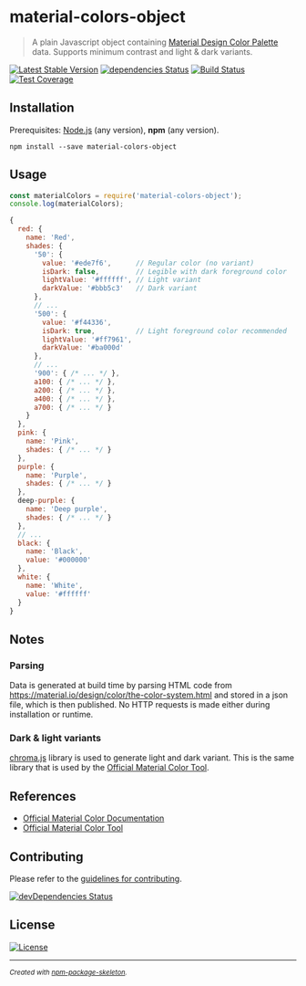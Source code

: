 material-colors-object
======================

> A plain Javascript object containing [Material Design Color Palette](https://material.io/design/color/the-color-system.html#tools-for-picking-colors) data. Supports minimum contrast and light & dark variants.

[![Latest Stable Version](https://img.shields.io/npm/v/material-colors-object.svg)](https://www.npmjs.com/package/material-colors-object)
[![dependencies Status](https://david-dm.org/amercier/material-colors-object/status.svg)](https://david-dm.org/amercier/material-colors-object)
[![Build Status](https://img.shields.io/travis/amercier/material-colors-object/master.svg)](https://travis-ci.org/amercier/material-colors-object)
[![Test Coverage](https://img.shields.io/codecov/c/github/amercier/material-colors-object/master.svg)](https://codecov.io/github/amercier/material-colors-object?branch=master)

Installation
------------

Prerequisites: [Node.js](https://nodejs.org/) (any version), **npm** (any version).

    npm install --save material-colors-object

Usage
-----

```js
const materialColors = require('material-colors-object');
console.log(materialColors);
```

```js
{
  red: {
    name: 'Red',
    shades: {
      '50': {
        value: '#ede7f6',      // Regular color (no variant)
        isDark: false,         // Legible with dark foreground color
        lightValue: '#ffffff', // Light variant
        darkValue: '#bbb5c3'   // Dark variant
      },
      // ...
      '500': {
        value: '#f44336',
        isDark: true,          // Light foreground color recommended
        lightValue: '#ff7961',
        darkValue: '#ba000d'
      },
      // ...
      '900': { /* ... */ },
      a100: { /* ... */ },
      a200: { /* ... */ },
      a400: { /* ... */ },
      a700: { /* ... */ }
    }
  },
  pink: {
    name: 'Pink',
    shades: { /* ... */ }
  },
  purple: {
    name: 'Purple',
    shades: { /* ... */ }
  },
  deep-purple: {
    name: 'Deep purple',
    shades: { /* ... */ }
  },
  // ...
  black: {
    name: 'Black',
    value: '#000000'
  },
  white: {
    name: 'White',
    value: '#ffffff'
  }
}
```

Notes
-----

### Parsing

Data is generated at build time by parsing HTML code from <https://material.io/design/color/the-color-system.html> and stored in a json file, which is then published. No HTTP requests is made either during installation or runtime.

### Dark & light variants

[chroma.js](http://gka.github.io/chroma.js/) library is used to generate light and dark variant. This is the same library that is used by the [Official Material Color Tool](https://material.io/tools/color/#!/).

References
----------

- [Official Material Color Documentation](https://material.io/design/color/the-color-system.html)
- [Official Material Color Tool](https://material.io/tools/color/#!/)

Contributing
------------

Please refer to the [guidelines for contributing](./CONTRIBUTING.md).

[![devDependencies Status](https://david-dm.org/amercier/material-colors-object/dev-status.svg)](https://david-dm.org/amercier/material-colors-object?type=dev)

License
-------

[![License](https://img.shields.io/npm/l/material-colors-object.svg)](LICENSE.md)

---
<sup>_Created with [npm-package-skeleton](https://github.com/amercier/npm-package-skeleton)._</sup>

